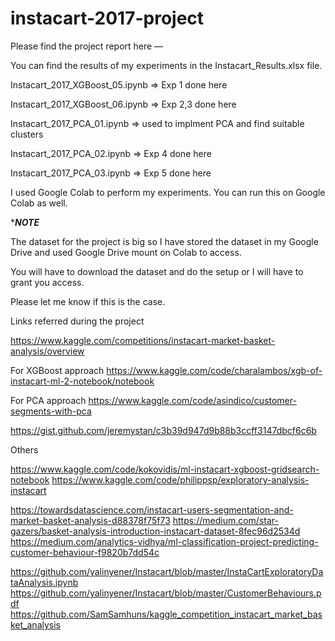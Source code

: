 # instacart-2017-project


Please find the project report here — 

You can find the results of my experiments in the Instacart_Results.xlsx file.


Instacart_2017_XGBoost_05.ipynb => Exp 1 done here

Instacart_2017_XGBoost_06.ipynb => Exp 2,3 done here

Instacart_2017_PCA_01.ipynb => used to implment PCA and find suitable clusters

Instacart_2017_PCA_02.ipynb => Exp 4 done here

Instacart_2017_PCA_03.ipynb => Exp 5 done here


I used Google Colab to perform my experiments. You can run this on Google Colab as well.


****NOTE***

The dataset for the project is big so I have stored the dataset in my Google Drive and used Google Drive mount on Colab to access.

You will have to download the dataset and do the setup or I will have to grant you access.

Please let me know if this is the case.












Links referred during the project

https://www.kaggle.com/competitions/instacart-market-basket-analysis/overview

For XGBoost approach
https://www.kaggle.com/code/charalambos/xgb-of-instacart-ml-2-notebook/notebook

For PCA approach
https://www.kaggle.com/code/asindico/customer-segments-with-pca

https://gist.github.com/jeremystan/c3b39d947d9b88b3ccff3147dbcf6c6b

Others

https://www.kaggle.com/code/kokovidis/ml-instacart-xgboost-gridsearch-notebook
https://www.kaggle.com/code/philippsp/exploratory-analysis-instacart

https://towardsdatascience.com/instacart-users-segmentation-and-market-basket-analysis-d88378f75f73
https://medium.com/star-gazers/basket-analysis-introduction-instacart-dataset-8fec96d2534d
https://medium.com/analytics-vidhya/ml-classification-project-predicting-customer-behaviour-f9820b7dd54c

https://github.com/yalinyener/Instacart/blob/master/InstaCartExploratoryDataAnalysis.ipynb
https://github.com/yalinyener/Instacart/blob/master/CustomerBehaviours.pdf
https://github.com/SamSamhuns/kaggle_competition_instacart_market_basket_analysis
